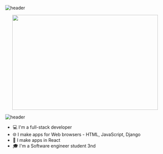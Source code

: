<div background-image=url("paper.gif")>

  ![header](https://capsule-render.vercel.app/api?type=wave&color=gradient&height=200&section=header&text=Hi+👋+,+I'm+Tal&fontSize=70)
 <p align="center">
    <img width="460" height="300" src="https://user-images.githubusercontent.com/68163421/110490500-0e4be900-80f9-11eb-8494-8fba49a4cf9b.jpg">

 ![header](https://capsule-render.vercel.app/api?type=wave&color=gradient&height=200&section=footer&fontSize=70)
  * 💻 I'm a full-stack developer
  * 🌐 I make apps for Web browsers - HTML, JavaScript, Django
  * 📱  I make apps in React
  * 🎓 I'm a Software engineer student 3nd
</p>

 </div>
 
